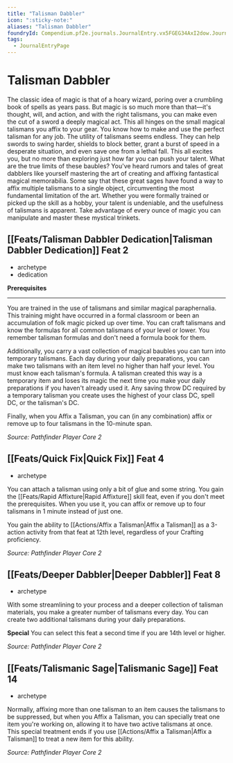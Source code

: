 ```yaml
---
title: "Talisman Dabbler"
icon: ":sticky-note:"
aliases: "Talisman Dabbler"
foundryId: Compendium.pf2e.journals.JournalEntry.vx5FGEG34AxI2dow.JournalEntryPage.fPqSekmEm5byReOk
tags:
  - JournalEntryPage
---
```


# Talisman Dabbler
The classic idea of magic is that of a hoary wizard, poring over a crumbling book of spells as years pass. But magic is so much more than that—it's thought, will, and action, and with the right talismans, you can make even the cut of a sword a deeply magical act. This all hinges on the small magical talismans you affix to your gear. You know how to make and use the perfect talisman for any job. The utility of talismans seems endless. They can help swords to swing harder, shields to block better, grant a burst of speed in a desperate situation, and even save one from a lethal fall. This all excites you, but no more than exploring just how far you can push your talent. What are the true limits of these baubles? You've heard rumors and tales of great dabblers like yourself mastering the art of creating and affixing fantastical magical memorabilia. Some say that these great sages have found a way to affix multiple talismans to a single object, circumventing the most fundamental limitation of the art. Whether you were formally trained or picked up the skill as a hobby, your talent is undeniable, and the usefulness of talismans is apparent. Take advantage of every ounce of magic you can manipulate and master these mystical trinkets.

## [[Feats/Talisman Dabbler Dedication|Talisman Dabbler Dedication]] Feat 2

*   archetype
*   dedication

**Prerequisites**

* * *

You are trained in the use of talismans and similar magical paraphernalia. This training might have occurred in a formal classroom or been an accumulation of folk magic picked up over time. You can craft talismans and know the formulas for all common talismans of your level or lower. You remember talisman formulas and don't need a formula book for them.

Additionally, you carry a vast collection of magical baubles you can turn into temporary talismans. Each day during your daily preparations, you can make two talismans with an item level no higher than half your level. You must know each talisman's formula. A talisman created this way is a temporary item and loses its magic the next time you make your daily preparations if you haven't already used it. Any saving throw DC required by a temporary talisman you create uses the highest of your class DC, spell DC, or the talisman's DC.

Finally, when you Affix a Talisman, you can (in any combination) affix or remove up to four talismans in the 10-minute span.

_Source: Pathfinder Player Core 2_

## [[Feats/Quick Fix|Quick Fix]] Feat 4

*   archetype

You can attach a talisman using only a bit of glue and some string. You gain the [[Feats/Rapid Affixture|Rapid Affixture]] skill feat, even if you don't meet the prerequisites. When you use it, you can affix or remove up to four talismans in 1 minute instead of just one.

You gain the ability to [[Actions/Affix a Talisman|Affix a Talisman]] as a 3-action activity from that feat at 12th level, regardless of your Crafting proficiency.

_Source: Pathfinder Player Core 2_

## [[Feats/Deeper Dabbler|Deeper Dabbler]] Feat 8

*   archetype

With some streamlining to your process and a deeper collection of talisman materials, you make a greater number of talismans every day. You can create two additional talismans during your daily preparations.

**Special** You can select this feat a second time if you are 14th level or higher.

_Source: Pathfinder Player Core 2_

## [[Feats/Talismanic Sage|Talismanic Sage]] Feat 14

*   archetype

Normally, affixing more than one talisman to an item causes the talismans to be suppressed, but when you Affix a Talisman, you can specially treat one item you're working on, allowing it to have two active talismans at once. This special treatment ends if you use [[Actions/Affix a Talisman|Affix a Talisman]] to treat a new item for this ability.

_Source: Pathfinder Player Core 2_